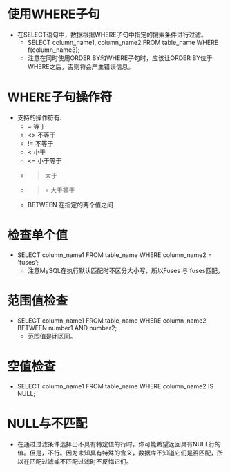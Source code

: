 # 使用WHERE子句
  * 在SELECT语句中，数据根据WHERE子句中指定的搜索条件进行过滤。
    * SELECT column_name1, column_name2 FROM table_name WHERE f(column_name3);
    * 注意在同时使用ORDER BY和WHERE子句时，应该让ORDER BY位于WHERE之后，否则将会产生错误信息。
# WHERE子句操作符
  * 支持的操作符有:
    * = 等于
    * <> 不等于
    * != 不等于
    * < 小于
    * <= 小于等于
    * > 大于
    * >= 大于等于
    * BETWEEN 在指定的两个值之间
# 检查单个值
  * SELECT column_name1 FROM table_name WHERE column_name2 = 'fuses';
    * 注意MySQL在执行默认匹配时不区分大小写，所以Fuses 与 fuses匹配。
# 范围值检查
  * SELECT column_name1 FROM table_name WHERE column_name2 BETWEEN number1 AND number2;
    * 范围值是闭区间。
# 空值检查
  * SELECT column_name1 FROM table_name WHERE column_name2 IS NULL;
# NULL与不匹配
  * 在通过过滤条件选择出不具有特定值的行时，你可能希望返回具有NULL行的值。但是，不行。因为未知具有特殊的含义，数据库不知道它们是否匹配，所以在匹配过滤或不匹配过滤时不反悔它们。
